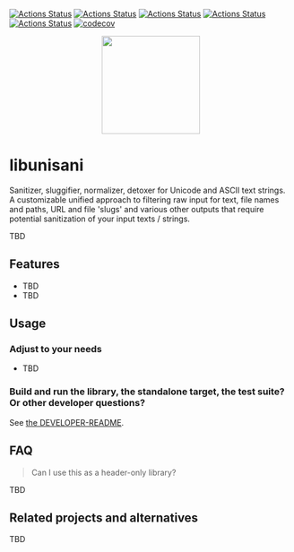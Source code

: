 [![Actions Status](https://github.com/TheLartians/ModernCppStarter/workflows/MacOS/badge.svg)](https://github.com/TheLartians/ModernCppStarter/actions)
[![Actions Status](https://github.com/TheLartians/ModernCppStarter/workflows/Windows/badge.svg)](https://github.com/TheLartians/ModernCppStarter/actions)
[![Actions Status](https://github.com/TheLartians/ModernCppStarter/workflows/Ubuntu/badge.svg)](https://github.com/TheLartians/ModernCppStarter/actions)
[![Actions Status](https://github.com/TheLartians/ModernCppStarter/workflows/Style/badge.svg)](https://github.com/TheLartians/ModernCppStarter/actions)
[![Actions Status](https://github.com/TheLartians/ModernCppStarter/workflows/Install/badge.svg)](https://github.com/TheLartians/ModernCppStarter/actions)
[![codecov](https://codecov.io/gh/TheLartians/ModernCppStarter/branch/master/graph/badge.svg)](https://codecov.io/gh/TheLartians/ModernCppStarter)

<p align="center">
  <img src="https://repository-images.githubusercontent.com/254842585/4dfa7580-7ffb-11ea-99d0-46b8fe2f4170" height="175" width="auto" />
</p>

# libunisani

Sanitizer, sluggifier, normalizer, detoxer for Unicode and ASCII text strings. A customizable unified approach to filtering raw input for text, file names and paths, URL and file 'slugs' and various other outputs that require potential sanitization of your input texts / strings.

TBD

## Features

- TBD
- TBD

## Usage

### Adjust to your needs

- TBD

### Build and run the library, the standalone target, the test suite? Or other developer questions? 

See [the DEVELOPER-README](./DEVELOPER-README.md).


## FAQ

> Can I use this as a header-only library?

TBD


## Related projects and alternatives

TBD
